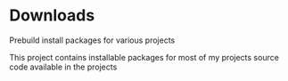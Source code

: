 # Downloads
Prebuild install packages for various projects

This project contains installable packages for most of my projects
source code available in the projects
